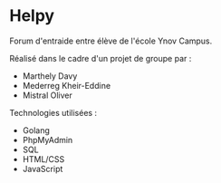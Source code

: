 # Helpy
Forum d'entraide entre élève de l'école Ynov Campus.


Réalisé dans le cadre d'un projet de groupe par : 

- Marthely Davy
- Mederreg Kheir-Eddine
- Mistral Oliver


Technologies utilisées :

- Golang
- PhpMyAdmin
- SQL
- HTML/CSS
- JavaScript
